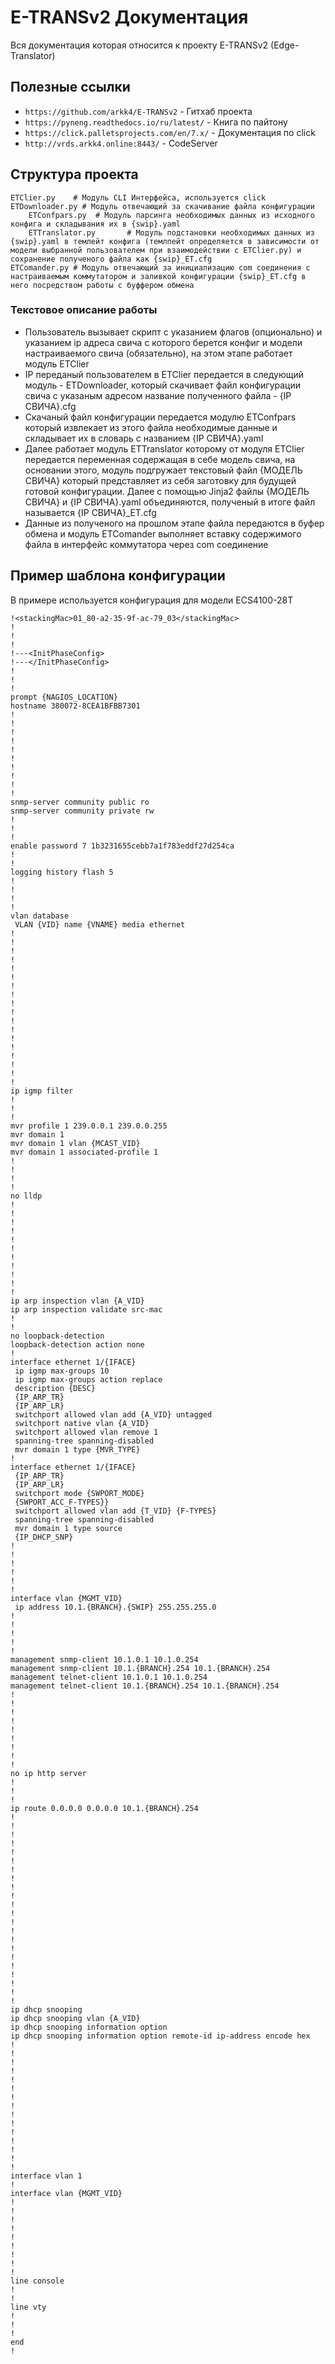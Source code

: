 # E-TRANSv2 Документация

Вся документация которая относится к проекту E-TRANSv2 (Edge-Translator)

## Полезные ссылки

* `https://github.com/arkk4/E-TRANSv2` - Гитхаб проекта
* `https://pyneng.readthedocs.io/ru/latest/` - Книга по пайтону
* `https://click.palletsprojects.com/en/7.x/` - Документация по click
* `http://vrds.arkk4.online:8443/` - CodeServer

## Структура проекта

    ETClier.py    # Модуль CLI Интерфейса, используется click
    ETDownloader.py # Модуль отвечающий за скачивание файла конфигурации
        ETConfpars.py  # Модуль парсинга необходимых данных из исходного конфига и складывания их в {swip}.yaml
        ETTranslator.py       # Модуль подстановки необходимых данных из {swip}.yaml в темлейт конфига (темлпейт определяется в зависимости от модели выбранной пользователем при взаимодействии с ETClier.py) и сохранение полученого файла как {swip}_ET.cfg
    ETComander.py # Модуль отвечающий за инициализацию com соединения с настраиваемым коммутатором и заливкой конфигурации {swip}_ET.cfg в него посредством работы с буффером обмена 

### Текстовое описание работы

* Пользователь вызывает скрипт с указанием флагов (опционально) и указанием ip адреса свича с    которого берется конфиг и модели настраиваемого свича (обязательно), на этом этапе работает модуль  ETClier
* IP переданый пользователем в ETClier передается в следующий модуль - ETDownloader, который скачивает файл конфигурации свича с указаным адресом название полученного файла - {IP СВИЧА}.cfg
* Скачаный файл конфигурации передается модулю ETConfpars который извлекает из этого файла необходимые данные и складывает их в словарь с названием {IP СВИЧА}.yaml
* Далее работает модуль ETTranslator которому от модуля ETClier передается переменная содержащая в себе модель свича, на основании этого, модуль подгружает текстовый файл {МОДЕЛЬ СВИЧА} который представляет из себя заготовку для будущей готовой конфигурации. Далее с помощью Jinja2 файлы {МОДЕЛЬ СВИЧА} и {IP СВИЧА}.yaml объединяются, полученый в итоге файл называется {IP СВИЧА}_ET.cfg
* Данные из полученого на прошлом этапе файла передаются в буфер обмена и модуль ETComander выполняет вставку содержимого файла в интерфейс коммутатора через com соединение
## Пример шаблона конфигурации

В примере используется конфигурация для модели ECS4100-28T

```!<stackingDB>00</stackingDB>
!<stackingMac>01_80-a2-35-9f-ac-79_03</stackingMac>
!
!
!
!---<InitPhaseConfig>
!---</InitPhaseConfig>
!
!
!
prompt {NAGIOS_LOCATION}
hostname 380072-8CEA1BFBB7301
!
!
!
!
!
!
!
!
!
!
snmp-server community public ro
snmp-server community private rw
!
!
!
enable password 7 1b3231655cebb7a1f783eddf27d254ca
!
!
logging history flash 5
!
!
!
!
vlan database
 VLAN {VID} name {VNAME} media ethernet
!
!
!
!
!
!
!
!
!
!
!
!
!
!
!
!
!
!
ip igmp filter
!
!
!
mvr profile 1 239.0.0.1 239.0.0.255
mvr domain 1
mvr domain 1 vlan {MCAST_VID}
mvr domain 1 associated-profile 1
!
!
!
!
no lldp
!
!
!
!
!
!
!
!
!
!
!
ip arp inspection vlan {A_VID}
ip arp inspection validate src-mac
!
!
no loopback-detection
loopback-detection action none
!
interface ethernet 1/{IFACE}
 ip igmp max-groups 10
 ip igmp max-groups action replace
 description {DESC}
 {IP_ARP_TR}
 {IP_ARP_LR}
 switchport allowed vlan add {A_VID} untagged
 switchport native vlan {A_VID}
 switchport allowed vlan remove 1
 spanning-tree spanning-disabled
 mvr domain 1 type {MVR_TYPE}
!
interface ethernet 1/{IFACE}
 {IP_ARP_TR}
 {IP_ARP_LR}
 switchport mode {SWPORT_MODE}
 {SWPORT_ACC_F-TYPES}}
 switchport allowed vlan add {T_VID} {F-TYPES}
 spanning-tree spanning-disabled
 mvr domain 1 type source
 {IP_DHCP_SNP}
!
!
!
!
!
!
interface vlan {MGMT_VID}
 ip address 10.1.{BRANCH}.{SWIP} 255.255.255.0
!
!
!
!
!
management snmp-client 10.1.0.1 10.1.0.254
management snmp-client 10.1.{BRANCH}.254 10.1.{BRANCH}.254
management telnet-client 10.1.0.1 10.1.0.254
management telnet-client 10.1.{BRANCH}.254 10.1.{BRANCH}.254
!
!
!
!
!
!
!
!
!
no ip http server
!
!
!
ip route 0.0.0.0 0.0.0.0 10.1.{BRANCH}.254
!
!
!
!
!
!
!
!
!
!
!
!
!
!
!
!
!
!
!
!
!
!
ip dhcp snooping
ip dhcp snooping vlan {A_VID}
ip dhcp snooping information option
ip dhcp snooping information option remote-id ip-address encode hex
!
!
!
!
!
!
!
!
!
!
!
!
!
!
!
interface vlan 1
!
interface vlan {MGMT_VID}
!
!
!
!
!
!
!
!
!
line console
!
!
line vty
!
!
!
end
!
```

